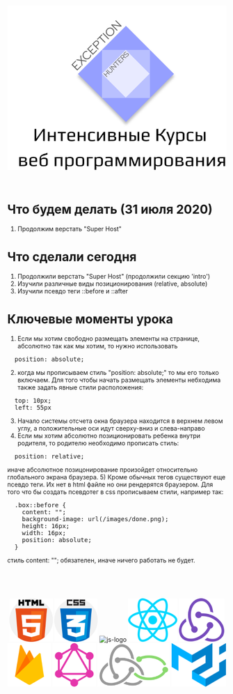 <p align="center">
  <img src="logos/eh-logo.svg" alt="Exception Hunters logo"/>
</p>
<br />

# Что будем делать (31 июля 2020)
1) Продолжим верстать "Super Host"

# Что сделали сегодня
1) Продолжили верстать "Super Host" (продолжили секцию 'intro')
2) Изучили различные виды позиционирования (relative, absolute)
3) Изучили псевдо теги ::before и ::after

# Ключевые моменты урока
1) Если мы хотим свободно размещать элементы на странице, абсолютно так как мы хотим, то нужно использовать 
<pre>
  position: absolute;
</pre>

2) когда мы прописываем стиль "position: absolute;" то мы его только включаем. Для того чтобы начать размещать элементы небходима также задать явные стили расположения:
<pre>
  top: 10px;
  left: 55px
</pre>

3) Начало системы отсчета окна браузера находится в верхнем левом углу, а положительные оси идут сверху-вниз и слева-направо
4) Если мы хотим абсолютно позиционировать ребенка внутри родителя, то родителю необходимо прописать стиль:
<pre>
  position: relative;
</pre>
иначе абсолютное позицонирование произойдет относительно глобального экрана браузера.
5) Кроме обычных тегов существуют еще псевдо теги. Их нет в html файле но они рендерятся браузером. Для того что бы создать псевдотег в css прописываем стили, например так:
<pre>
  .box::before {
    content: "";
    background-image: url(/images/done.png);
    height: 16px;
    width: 16px;
    position: absolute;
  }
</pre>
стиль content: ""; обязателен, иначе ничего работать не будет. 

<br />
<br />
<br />
<p align="center">
  <img with="100" height="100" src="logos/html-5.svg" alt="html-logo"/>
  <img with="100" height="100" src="logos/css.svg" alt="css-logo"/>
  <img with="100" height="100" src="logos/javascrip.svg" alt="js-logo"/>
  <img with="100" height="100" src="logos/react.svg" alt="react-logo"/>
  <img with="100" height="100" src="logos/redux.svg" alt="redux-logo"/>
  <img with="100" height="100" src="logos/firebase.svg" alt="firebase"/>
  <img with="100" height="100" src="logos/graphql.svg" alt="graphql"/>
  <img with="100" height="100" src="logos/redux-saga.svg" alt="redux-saga-logo"/>
  <img with="100" height="100" src="logos/material-ui-1.svg" alt="material-ui-logo"/>
</p>
